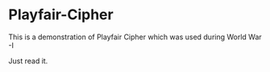 # Playfair-Cipher
This is a demonstration of  Playfair Cipher which was used during World War -I

Just read it.
